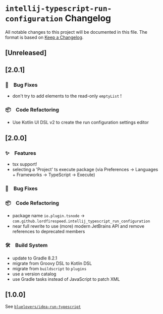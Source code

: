 <!-- Keep a Changelog guide -> https://keepachangelog.com -->
# `intellij-typescript-run-configuration` Changelog

All notable changes to this project will be documented in this file.
The format is based on [Keep a Changelog](https://keepachangelog.com/en/1.0.0/).

## [Unreleased]

## [2.0.1]

### 🐛　Bug Fixes

* don't try to add elements to the read-only `emptyList` !


### 📦　Code Refactoring

* Use Kotlin UI DSL v2 to create the run configuration settings editor


## [2.0.0]

### ✨　Features

* tsx support!
* selecting a 'Project' ts execute package (via Preferences -> Languages + Frameworks -> TypeScript -> Execute)


### 🐛　Bug Fixes


### 📦　Code Refactoring

* package name `io.plugin.tsnode` -> `com.github.lordfirespeed.intellij_typescript_run_configuration`
* near full rewrite to use (more) modern JetBrains API and remove references to deprecated members


### 🛠　Build System

* update to Gradle 8.2.1
* migrate from Groovy DSL to Kotlin DSL
* migrate from `buildscript` to `plugins`
* use a version catalog
* use Gradle tasks instead of JavaScript to patch XML

## [1.0.0]

See [`bluelovers/idea-run-typescript`](https://github.com/bluelovers/idea-run-typescript/blob/3fc04b125b6494956ac6a7c150da935392410345/CHANGELOG.md)
